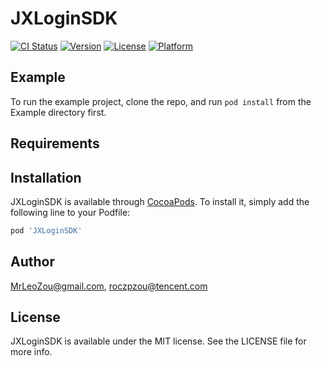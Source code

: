 # JXLoginSDK

[![CI Status](https://img.shields.io/travis/MrLeoZou@gmail.com/JXLoginSDK.svg?style=flat)](https://travis-ci.org/MrLeoZou@gmail.com/JXLoginSDK)
[![Version](https://img.shields.io/cocoapods/v/JXLoginSDK.svg?style=flat)](https://cocoapods.org/pods/JXLoginSDK)
[![License](https://img.shields.io/cocoapods/l/JXLoginSDK.svg?style=flat)](https://cocoapods.org/pods/JXLoginSDK)
[![Platform](https://img.shields.io/cocoapods/p/JXLoginSDK.svg?style=flat)](https://cocoapods.org/pods/JXLoginSDK)

## Example

To run the example project, clone the repo, and run `pod install` from the Example directory first.

## Requirements

## Installation

JXLoginSDK is available through [CocoaPods](https://cocoapods.org). To install
it, simply add the following line to your Podfile:

```ruby
pod 'JXLoginSDK'
```

## Author

MrLeoZou@gmail.com, roczpzou@tencent.com

## License

JXLoginSDK is available under the MIT license. See the LICENSE file for more info.

